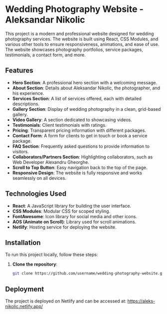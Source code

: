 # Wedding Photography Website - Aleksandar Nikolic

This project is a modern and professional website designed for wedding photography services. The website is built using React, CSS Modules, and various other tools to ensure responsiveness, animations, and ease of use. The website showcases photography portfolios, service packages, testimonials, a contact form, and more.

## Features

- **Hero Section**: A professional hero section with a welcoming message.
- **About Section**: Details about Aleksandar Nikolic, the photographer, and his experience.
- **Services Section**: A list of services offered, each with detailed descriptions.
- **Gallery Section**: Display of wedding photography in a clean, grid-based gallery.
- **Video Gallery**: A section dedicated to showcasing videos.
- **Testimonials**: Client testimonials with ratings.
- **Pricing**: Transparent pricing information with different packages.
- **Contact Form**: A form for clients to get in touch or book a service package.
- **FAQ Section**: Frequently asked questions to provide information to visitors.
- **Collaborators/Partners Section**: Highlighting collaborators, such as Web Developer Alexandru Gheorghe.
- **Scroll to Top Button**: Easy navigation back to the top of the page.
- **Responsive Design**: The website is fully responsive and works seamlessly on all devices.

## Technologies Used

- **React**: A JavaScript library for building the user interface.
- **CSS Modules**: Modular CSS for scoped styling.
- **FontAwesome**: Icon library for social media and other icons.
- **AOS (Animate on Scroll)**: Library used for scroll animations.
- **Netlify**: Hosting service for deploying the website.

## Installation

To run this project locally, follow these steps:

1. **Clone the repository**:
   ```bash
   git clone https://github.com/username/wedding-photography-website.git
   ```

## Deployment

The project is deployed on Netlify and can be accessed at:
https://aleks-nikolic.netlify.app/
